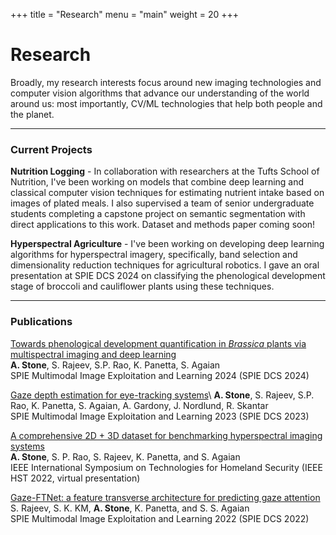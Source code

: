 +++
title = "Research"
menu = "main"
weight = 20
+++

# Research

Broadly, my research interests focus around new imaging technologies and computer vision algorithms that advance our understanding of the world around us: most importantly, CV/ML technologies that help both people and the planet.

---

### Current Projects 

**Nutrition Logging** - In collaboration with researchers at the Tufts School of Nutrition, I've been working on models that combine deep learning and classical computer vision techniques for estimating nutrient intake based on images of plated meals. I also supervised a team of senior undergraduate students completing a capstone project on semantic segmentation with direct applications to this work. Dataset and methods paper coming soon!  

**Hyperspectral Agriculture** - I've been working on developing deep learning algorithms for hyperspectral imagery, specifically, band selection and dimensionality reduction techniques for agricultural robotics. I gave an oral presentation at SPIE DCS 2024 on classifying the phenological development stage of broccoli and cauliflower plants using these techniques.


---
### Publications

[Towards phenological development quantification in *Brassica* plants via multispectral imaging and deep learning](https://www.spiedigitallibrary.org/conference-proceedings-of-spie/13033/130330A/Towards-phenological-development-quantification-in-Brassica-plants-via-multispectral-imaging/10.1117/12.3014027.short)\
**A. Stone**, S. Rajeev, S.P. Rao, K. Panetta, S. Agaian  
SPIE Multimodal Image Exploitation and Learning 2024 (SPIE DCS 2024)

[Gaze depth estimation for eye-tracking systems](https://www.spiedigitallibrary.org/conference-proceedings-of-spie/12526/125260N/Gaze-depth-estimation-for-eye-tracking-systems/10.1117/12.2664140.short#_=_)\
**A. Stone**, S. Rajeev, S.P. Rao, K. Panetta, S. Agaian, A. Gardony, J. Nordlund, R. Skantar \
SPIE Multimodal Image Exploitation and Learning 2023 (SPIE DCS 2023)


[A comprehensive 2D + 3D dataset for benchmarking hyperspectral imaging systems ](https://ieeexplore.ieee.org/abstract/document/10024982/)\
**A. Stone**, S. P. Rao, S. Rajeev, K. Panetta, and S. Agaian \
IEEE International Symposium on Technologies for Homeland Security (IEEE HST 2022, virtual presentation)


[Gaze-FTNet: a feature transverse architecture for predicting gaze attention](https://www.spiedigitallibrary.org/conference-proceedings-of-spie/12100/121000N/Gaze-FTNet--a-feature-transverse-architecture-for-predicting-gaze/10.1117/12.2618989.short?SSO=1) \
S. Rajeev, S. K. KM, **A. Stone**, K. Panetta, and S. S. Agaian\
SPIE Multimodal Image Exploitation and Learning 2022 (SPIE DCS 2022)
